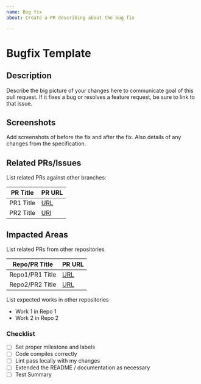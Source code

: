 ```yaml
---
name: Bug fix
about: Create a PR describing about the bug fix

---
```


# Bugfix Template
## Description
Describe the big picture of your changes here to communicate goal of this pull request. If it fixes a bug or resolves a feature request, be sure to link to that issue.

## Screenshots
Add screenshots of before the fix and after the fix. Also details of any changes from the specification.

## Related PRs/Issues

List related PRs against other branches:

PR Title | PR URL
-------|-----
PR1 Title | [URL]()
PR2 Title | [URl]()

## Impacted Areas
List related PRs from other repositories

Repo/PR Title | PR URL
------ | ------
Repo1/PR1 Title | [URL]()
Repo2/PR2 Title | [URL]()

List expected works in other repositories
- Work 1 in Repo 1
- Work 2 in Repo 2

### Checklist
- [ ] Set proper milestone and labels
- [ ] Code compiles correctly
- [ ] Lint pass locally with my changes
- [ ] Extended the README / documentation as necessary
- [ ] Test Summary
